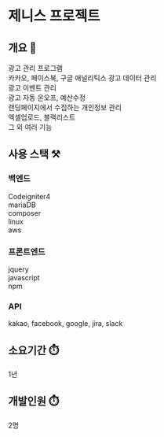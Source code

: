 # 제니스 프로젝트

## 개요 📌
광고 관리 프로그램<br>
카카오, 페이스북, 구글 애널리틱스 광고 데이터 관리<br>
광고 이벤트 관리<br>
광고 자동 온오프, 예산수정<br>
랜딩페이지에서 수집하는 개인정보 관리<br>
엑셀업로드, 블랙리스트<br>
그 외 여러 기능
<br>


## 사용 스택 ⚒️

### 백엔드
Codeigniter4<br>
mariaDB<br>
composer<br>
linux<br>
aws

### 프론트엔드
jquery<br>
javascript<br>
npm

### API
kakao, facebook, google, jira, slack

## 소요기간 ⏱️
1년

## 개발인원 ⏱️
2명
